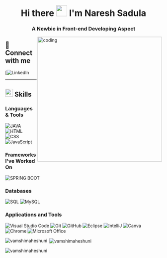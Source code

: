 <h1 align="center">Hi there <img src="https://raw.githubusercontent.com/aemmadi/aemmadi/master/wave.gif" width="35px"> I'm Naresh Sadula</h1>

<h3 align="center">A Newbie in Front-end Developing Aspect</h3>

<img align="right" src="https://camo.githubusercontent.com/2366b34bb903c09617990fb5fff4622f3e941349e846ddb7e73df872a9d21233/68747470733a2f2f63646e2e6472696262626c652e636f6d2f75736572732f3733303730332f73637265656e73686f74732f363538313234332f6176656e746f2e676966" alt="coding" width="400">

## 🌟 Connect with me

[![LinkedIn](https://www.linkedin.com/in/naresh-sadula-56575b27b)

---

## <img src="https://media2.giphy.com/media/QssGEmpkyEOhBCb7e1/giphy.gif?cid=ecf05e47a0n3gi1bfqntqmob8g9aid1oyj2wr3ds3mg700bl&rid=giphy.gif" width="25"><b> Skills</b>

### **Languages & Tools**
![JAVA](https://img.shields.io/badge/Java-ED8B00?style=for-the-badge&logo=openjdk&logoColor=white) 
![HTML](https://img.shields.io/badge/html-%23E34F26.svg?style=for-the-badge&logo=html5&logoColor=white) 
![CSS](https://img.shields.io/badge/css-%231572B6.svg?style=for-the-badge&logo=css3&logoColor=white) 
![JavaScript](https://img.shields.io/badge/javascript%20-%23323330.svg?&style=for-the-badge&logo=javascript&logoColor=%23F7DF1E)

### **Frameworks I've Worked On**
![SPRING BOOT](https://img.shields.io/badge/springboot-CB3837?style=for-the-badge&logo=npm&logoColor=white)

### **Databases**
![SQL](https://custom-icon-badges.herokuapp.com/badge/SQL-025E8C.svg?logo=database&logoColor=white)
![MySQL](https://img.shields.io/badge/MySQL-00000F?style=for-the-badge&logo=mysql&logoColor=white)

### **Applications and Tools**
![Visual Studio Code](https://img.shields.io/badge/Visual%20Studio%20Code-0078d7.svg?style=for-the-badge&logo=visual-studio-code&logoColor=white)
![Git](https://img.shields.io/badge/git-%23F05033.svg?style=for-the-badge&logo=git&logoColor=white)
![GitHub](https://img.shields.io/badge/github-%23121011.svg?style=for-the-badge&logo=github&logoColor=white)
![Eclipse](https://img.shields.io/badge/Eclipse-2C2255?style=for-the-badge&logo=eclipse&logoColor=white)
![IntelliJ](https://img.shields.io/badge/IntelliJ-75AADB?style=for-the-badge&logo=RStudio&logoColor=white)
![Canva](https://img.shields.io/badge/Canva-%2300C4CC.svg?style=for-the-badge&logo=Canva&logoColor=white)
![Chrome](https://img.shields.io/badge/Google_chrome-4285F4?style=for-the-badge&logo=Google-chrome&logoColor=white)
![Microsoft Office](https://img.shields.io/badge/Microsoft_Office-D83B01?style=for-the-badge&logo=microsoft-office&logoColor=white)


<p><img align="left" src="https://github-readme-stats.vercel.app/api/top-langs?username=vamshimaheshuni&show_icons=true&locale=en&layout=compact" alt="vamshimaheshuni" /></p>

<p>&nbsp;<img align="center" src="https://github-readme-stats.vercel.app/api?username=vamshimaheshuni&show_icons=true&locale=en" alt="vamshimaheshuni" /></p>

<p><img align="center" src="https://github-readme-streak-stats.herokuapp.com/?user=vamshimaheshuni&" alt="vamshimaheshuni" /></p>

